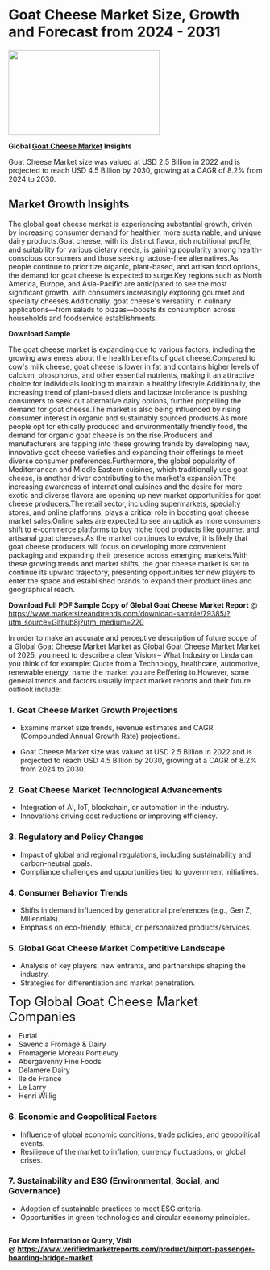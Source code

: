 <H1>Goat Cheese Market Size, Growth and Forecast from 2024 - 2031</H1><img class="aligncenter size-medium wp-image-584254" src="https://thirdeyenews.in/wp-content/uploads/2024/09/Global-Market-Research-300x168.jpeg" alt="" width="300" height="168" /><p><strong>Global&nbsp;<a href="https://www.marketsizeandtrends.com/download-sample/79385/?utm_source=Github8j?utm_medium=220">Goat Cheese Market</a> Insights</strong></p><p>Goat Cheese Market size was valued at USD 2.5 Billion in 2022 and is projected to reach USD 4.5 Billion by 2030, growing at a CAGR of 8.2% from 2024 to 2030.</p><p><h2>Market Growth Insights</h2> <p>The global goat cheese market is experiencing substantial growth, driven by increasing consumer demand for healthier, more sustainable, and unique dairy products.Goat cheese, with its distinct flavor, rich nutritional profile, and suitability for various dietary needs, is gaining popularity among health-conscious consumers and those seeking lactose-free alternatives.As people continue to prioritize organic, plant-based, and artisan food options, the demand for goat cheese is expected to surge.Key regions such as North America, Europe, and Asia-Pacific are anticipated to see the most significant growth, with consumers increasingly exploring gourmet and specialty cheeses.Additionally, goat cheese's versatility in culinary applications—from salads to pizzas—boosts its consumption across households and foodservice establishments.</p> <p><strong>Download Sample</strong></p> <p>The goat cheese market is expanding due to various factors, including the growing awareness about the health benefits of goat cheese.Compared to cow's milk cheese, goat cheese is lower in fat and contains higher levels of calcium, phosphorus, and other essential nutrients, making it an attractive choice for individuals looking to maintain a healthy lifestyle.Additionally, the increasing trend of plant-based diets and lactose intolerance is pushing consumers to seek out alternative dairy options, further propelling the demand for goat cheese.The market is also being influenced by rising consumer interest in organic and sustainably sourced products.As more people opt for ethically produced and environmentally friendly food, the demand for organic goat cheese is on the rise.Producers and manufacturers are tapping into these growing trends by developing new, innovative goat cheese varieties and expanding their offerings to meet diverse consumer preferences.Furthermore, the global popularity of Mediterranean and Middle Eastern cuisines, which traditionally use goat cheese, is another driver contributing to the market's expansion.The increasing awareness of international cuisines and the desire for more exotic and diverse flavors are opening up new market opportunities for goat cheese producers.The retail sector, including supermarkets, specialty stores, and online platforms, plays a critical role in boosting goat cheese market sales.Online sales are expected to see an uptick as more consumers shift to e-commerce platforms to buy niche food products like gourmet and artisanal goat cheeses.As the market continues to evolve, it is likely that goat cheese producers will focus on developing more convenient packaging and expanding their presence across emerging markets.With these growing trends and market shifts, the goat cheese market is set to continue its upward trajectory, presenting opportunities for new players to enter the space and established brands to expand their product lines and geographical reach.<p><span class=""><strong>Download Full PDF Sample Copy of Global Goat Cheese Market Report</strong> @ <a href="https://www.marketsizeandtrends.com/download-sample/79385/?utm_source=Github8j?utm_medium=220" target="_blank">https://www.marketsizeandtrends.com/download-sample/79385/?utm_source=Github8j?utm_medium=220</a></span></p><p>In order to make an accurate and perceptive description of future scope of a Global&nbsp;Goat Cheese Market Market as Global&nbsp;Goat Cheese Market Market of 2025, you need to describe a clear Vision &ndash; What Industry or Linda can you think of for example: Quote from a Technology, healthcare, automotive, renewable energy, name the market you are Reffering to.However, some general trends and factors usually impact market reports and their future outlook include:</p><h3>1.&nbsp;<strong>Goat Cheese Market Growth Projections</strong></h3><ul><li>Examine market size trends, revenue estimates and CAGR (Compounded Annual Growth Rate) projections.</li><li><p>Goat Cheese Market size was valued at USD 2.5 Billion in 2022 and is projected to reach USD 4.5 Billion by 2030, growing at a CAGR of 8.2% from 2024 to 2030.</p></li></ul><h3>2.&nbsp;<strong>Goat Cheese Market Technological Advancements</strong></h3><ul><li>Integration of AI, IoT, blockchain, or automation in the industry.</li><li>Innovations driving cost reductions or improving efficiency.</li></ul><h3>3.&nbsp;<strong>Regulatory and Policy Changes</strong></h3><ul><li>Impact of global and regional regulations, including sustainability and carbon-neutral goals.</li><li>Compliance challenges and opportunities tied to government initiatives.</li></ul><h3>4.&nbsp;<strong>Consumer Behavior Trends</strong></h3><ul><li>Shifts in demand influenced by generational preferences (e.g., Gen Z, Millennials).</li><li>Emphasis on eco-friendly, ethical, or personalized products/services.</li></ul><h3>5.&nbsp;<strong>Global Goat Cheese Market Competitive Landscape</strong></h3><ul><li>Analysis of key players, new entrants, and partnerships shaping the industry.</li><li>Strategies for differentiation and market penetration.</li></ul><p data-pm-slice="1 1 []"><span style="color: inherit; font-family: inherit; font-size: 25px;">Top Global Goat Cheese Market Companies</span></p><div class="" data-test-id=""><p><li>Eurial</li><li> Savencia Fromage & Dairy</li><li> Fromagerie Moreau Pontlevoy</li><li> Abergavenny Fine Foods</li><li> Delamere Dairy</li><li> Ile de France</li><li> Le Larry</li><li> Henri Willig</li></p></div><h3>6.&nbsp;<strong>Economic and Geopolitical Factors</strong></h3><ul><li>Influence of global economic conditions, trade policies, and geopolitical events.</li><li>Resilience of the market to inflation, currency fluctuations, or global crises.</li></ul><h3>7.&nbsp;<strong>Sustainability and ESG (Environmental, Social, and Governance)</strong></h3><ul><li>Adoption of sustainable practices to meet ESG criteria.</li><li>Opportunities in green technologies and circular economy principles.</li></ul><h2><strong style="font-size: 14px;">For More Information or Query, Visit @&nbsp;</strong><a style="background-color: #ffffff; font-size: 14px;" href="https://www.marketsizeandtrends.com/report/goat-cheese-market/" target="_blank">https://www.verifiedmarketreports.com/product/airport-passenger-boarding-bridge-market</a></h2>